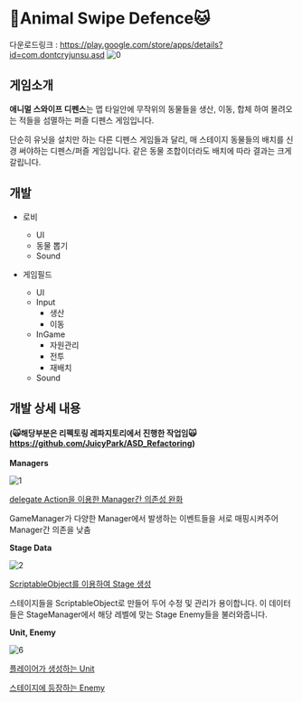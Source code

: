 # 🐶Animal Swipe Defence🐱

다운로드링크 : https://play.google.com/store/apps/details?id=com.dontcryjunsu.asd
![0](https://user-images.githubusercontent.com/31693348/81091380-1f0c5b00-8f3a-11ea-9ef4-57be6bfa1ccc.png)



## 게임소개

**애니멀 스와이프 디펜스**는 맵 타일안에 무작위의 동물들을 생산, 이동, 합체 하여 몰려오는 적들을 섬멸하는 퍼즐 디펜스 게임입니다. 

단순히 유닛을 설치만 하는 다른 디펜스 게임들과 달리, 매 스테이지 동물들의 배치를 신경 써야하는 디펜스/퍼즐 게임입니다. 같은 동물 조합이더라도 배치에 따라 결과는 크게 갈립니다.



## 개발

- 로비

  - UI
  - 동물 뽑기
  - Sound

- 게임필드

  - UI
  - Input
    - 생산
    - 이동
  - InGame
    - 자원관리
    - 전투
    - 재배치
  - Sound

  



## 개발 상세 내용

#### (🙀해당부분은 리펙토링 레파지토리에서 진행한 작업임🙀 https://github.com/JuicyPark/ASD_Refactoring)

**Managers**

![1](https://user-images.githubusercontent.com/31693348/81091324-08660400-8f3a-11ea-9f4c-0d1987a90b1e.png)

[delegate Action을 이용한 Manager간 의존성 완화](https://github.com/JuicyPark/ASD_Refactoring/tree/develop/Assets/Scripts/Manager)

GameManager가 다양한 Manager에서 발생하는 이벤트들을 서로 매핑시켜주어 Manager간 의존을 낮춤



**Stage Data**

![2](https://user-images.githubusercontent.com/31693348/81091360-14ea5c80-8f3a-11ea-933b-19aa11757878.png)

[ScriptableObject를 이용하여 Stage 생성](https://github.com/JuicyPark/ASD_Refactoring/blob/develop/Assets/Scripts/Data/EnemyData.cs)

스테이지들을  ScriptableObject로 만들어 두어 수정 및 관리가 용이합니다. 이 데이터들은 StageManager에서 해당 레벨에 맞는 Stage Enemy들을 불러와줍니다.



**Unit, Enemy**

![6](https://user-images.githubusercontent.com/31693348/81091402-27649600-8f3a-11ea-9bd5-34b3e390a029.png)

[플레이어가 생성하는 Unit](https://github.com/JuicyPark/ASD_Refactoring/blob/develop/Assets/Scripts/Unit.cs)

[스테이지에 등장하는 Enemy](https://github.com/JuicyPark/ASD_Refactoring/blob/develop/Assets/Scripts/Enemy.cs)
